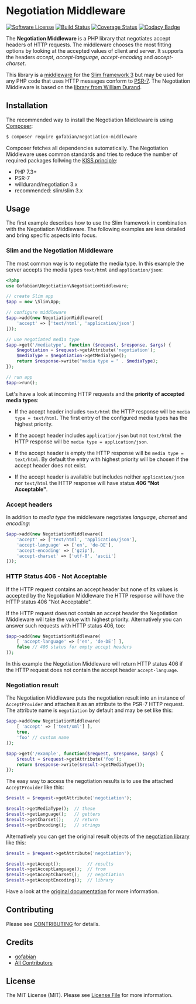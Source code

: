 # Negotiation Middleware

[![Software License][ico-license]][license]
[![Build Status][ico-travis]][link-travis]
[![Coverage Status][ico-coverage]][link-coverage]
[![Codacy Badge](https://api.codacy.com/project/badge/50c7a287c93644bda8bec08bce5e817d)](https://www.codacy.com/app/gofabian/negotiation-middleware)

[link-travis]: https://travis-ci.org/gofabian/negotiation-middleware
[link-coverage]: https://coveralls.io/github/gofabian/negotiation-middleware?branch=master

[ico-version]: https://img.shields.io/packagist/v/gofabian/negotiation-middleware.svg?style=flat-square
[ico-license]: https://img.shields.io/badge/license-MIT-brightgreen.svg?style=flat-square
[ico-travis]: https://img.shields.io/travis/gofabian/negotiation-middleware/master.svg?style=flat-square
[ico-coverage]: https://coveralls.io/repos/gofabian/negotiation-middleware/badge.svg?branch=master&service=github
[ico-code-quality]: https://img.shields.io/scrutinizer/g/gofabian/negotiation-middleware.svg?style=flat-square
[ico-downloads]: https://img.shields.io/packagist/dt/gofabian/negotiation-middleware.svg?style=flat-square


The **Negotiation Middleware** is a PHP library that negotiates accept headers of HTTP requests. The middleware chooses the most fitting options by looking at the accepted values of client and server. It supports the headers *accept*, *accept-language*, *accept-encoding* and *accept-charset*.

This library is a [middleware][] for the [Slim framework 3][slim] but may be used for any PHP code that uses HTTP messages conform to [PSR-7][psr7]. The Negotiation Middleware is based on the [library from William Durand][negotiation].

[middleware]: http://www.slimframework.com/docs/concepts/middleware.html "Concept of Slim middleware"
[slim]:         http://www.slimframework.com/               "Slim - a PHP micro framework"
[psr7]:        http://www.php-fig.org/psr/psr-7/             "PSR-7 - HTTP message interfaces"
[negotiation]:  https://github.com/willdurand/Negotiation   "Negotiation library by William Durand"

## Installation
The recommended way to install the Negotiation Middleware is using [Composer][composer]:

[composer]: https://getcomposer.org/  "Composer - Dependency Manager for PHP"

``` bash
$ composer require gofabian/negotiation-middleware
```

Composer fetches all dependencies automatically. The Negotiation Middleware uses common standards and tries to reduce the number of required packages follwing the [KISS principle][kiss]:

[kiss]: https://en.wikipedia.org/wiki/KISS_principle  "Keep it simple, stupid"

- PHP 7.3+
- PSR-7
- willdurand/negotiation 3.x
- recommended: slim/slim 3.x

## Usage
The first example describes how to use the Slim framework in combination with the Negotiation Middleware. The following examples are less detailed and bring specific aspects into focus.

### Slim and the Negotiation Middleware

The most common way is to negotiate the media type. In this example the server accepts the media types `text/html` and `application/json`:

``` php
<?php
use Gofabian\Negotiation\NegotiationMiddleware;

// create Slim app
$app = new \Slim\App;

// configure middleware
$app->add(new NegotiationMiddleware([
    'accept' => ['text/html', 'application/json']
]));

// use negotiated media type
$app->get('/mediatype', function ($request, $response, $args) {
    $negotiation = $request->getAttribute('negotiation');
    $mediaType = $negotiation->getMediaType();
    return $response->write("media type = " . $mediaType);
});

// run app
$app->run();
```
Let's have a look at incoming HTTP requests and the **priority of accepted media types**:

* If the accept header includes `text/html` the HTTP response will be `media type = text/html`. The first entry of the configured media types has the highest priority.

* If the accept header includes `application/json` but not `text/html` the HTTP response will be `media type = application/json`.

* If the accept header is empty the HTTP response will be `media type = text/html`. By default the entry with highest priority will be chosen if the accept header does not exist.

* If the accept header is available but includes neither `application/json` nor `text/html` the HTTP response will have status **406 "Not Acceptable"**.

### Accept headers

In addition to *media type* the middleware negotiates *language*, *charset* and *encoding*:

``` php
$app->add(new NegotiationMiddleware([
    'accept' => ['text/html', 'application/json'],
    'accept-language' => ['en', 'de-DE'],
    'accept-encoding' => ['gzip'],
    'accept-charset' => ['utf-8', 'ascii']
]));
```

### HTTP Status 406 - Not Acceptable

If the HTTP request contains an accept header but none of its values is accepted by the Negotiation Middleware the HTTP response will have the HTTP status 406 "Not Acceptable".

If the HTTP request does not contain an accept header the Negotiation Middleware will take the value with highest priority. Alternatively you can answer such requests with HTTP status 406, too:

```php
$app->add(new NegotiationMiddleware(
    [ 'accept-language' => ['en', 'de-DE'] ],
    false // 406 status for empty accept headers
));
```
In this example the Negotiation Middleware will return HTTP status 406 if the HTTP request does not contain the accept header `accept-language`.

### Negotiation result

The Negotiation Middleware puts the negotiation result into an instance of `AcceptProvider` and attaches it as an attribute to the PSR-7 HTTP request. The attribute name is `negotiation` by default and may be set like this:

```php
$app->add(new NegotiationMiddleware(
    [ 'accept' => ['text/xml'] ],
    true,
    'foo' // custom name
));

$app->get('/example', function($request, $response, $args) {
    $result = $request->getAttribute('foo');
    return $response->write($result->getMediaType());
});
```

The easy way to access the negotiation results is to use the attached `AcceptProvider` like this:

```php
$result = $request->getAttribute('negotiation');

$result->getMediaType();  // these
$result->getLanguage();   // getters
$result->getCharset();    // return
$result->getEncoding();   // strings
```

Alternatively you can get the original result objects of the [negotiation library][negotiation] like this:

```php
$result = $request->getAttribute('negotiation');

$result->getAccept();          // results
$result->getAcceptLanguage();  // from
$result->getAcceptCharset();   // negotiation
$result->getAcceptEncoding();  // library
```

Have a look at the [original documentation][negotiation-doc] for more information.

[negotiation-doc]: http://williamdurand.fr/Negotiation/#accept-classes "Documentation of the negotiation library by William Durand"

## Contributing

Please see [CONTRIBUTING](CONTRIBUTING.md) for details.


## Credits

- [gofabian][link-author]
- [All Contributors][link-contributors]

[link-author]: https://github.com/gofabian
[link-contributors]: ../../contributors

## License

The MIT License (MIT). Please see [License File][license] for more information.

[license]: LICENSE.md   "MIT License"
